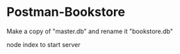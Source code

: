# Postman-Bookstore

Make a copy of "master.db" and rename it "bookstore.db"

node index to start server